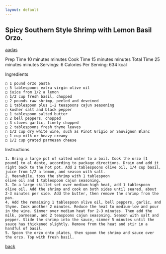```yaml
---
layout: default
---
```


##  Spicy Southern Style Shrimp with Lemon Basil Orzo.


[aadas](./recipes/southern.html)

Prep Time 10 minutes minutes
Cook Time 15 minutes minutes
Total Time 25 minutes minutes
Servings: 6
Calories Per Serving: 634 kcal


Ingredients

    ▢ 1 pound orzo pasta
    ▢ 5 tablespoons extra virgin olive oil
    ▢ juice from 1/2 a lemon
    ▢ 1/2 cup fresh basil, chopped
    ▢ 2 pounds raw shrimp, peeled and deveined
    ▢ 1 tablespoon plus 1-2 teaspoons cajun seasoning
    ▢ kosher salt and black pepper
    ▢ 1 tablespoon salted butter
    ▢ 2 bell peppers, chopped
    ▢ 3 cloves garlic, finely chopped
    ▢ 2 tablespoons fresh thyme leaves
    ▢ 1/2 cup dry white wine, such as Pinot Grigio or Sauvignon Blanc
    ▢ 1 cup milk or heavy creamy
    ▢ 1/2 cup grated parmesan cheese


Instructions

    1. Bring a large pot of salted water to a boil. Cook the orzo [1 pound] to al dente, according to package directions. Drain and add it right back to the hot pot. Add 2 tablespoons olive oil, 1/4 cup basil, juice from 1/2 a lemon, and season with salt.
    2. Meanwhile, toss the shrimp with 1 tablespoon
    olive oil and 1 tablespoon cajun seasoning.
    3. In a large skillet set over medium-high heat, add 1 tablespoon olive oil. Add the shrimp and cook on both sides until seared, about 2-3 minutes per side. Add the butter, then remove the shrimp from the pan. 
    4. Add the remaining 1 tablespoon olive oil, bell peppers, garlic, and thyme. Cook another 2 minutes. Reduce the heat to medium-low and pour in the wine. Simmer over medium heat for 2-3 minutes. Then add the milk, parmesan, and 2 teaspoons cajun seasoning. Season with salt and pepper. Slide the shrimp into the sauce, simmer 5 minutes until the sauce has thickened slightly. Remove from the heat and stir in a handful of basil.
    5. Spoon the orzo onto plates, then spoon the shrimp and sauce over the orzo. Top with fresh basil.



[back](./)
